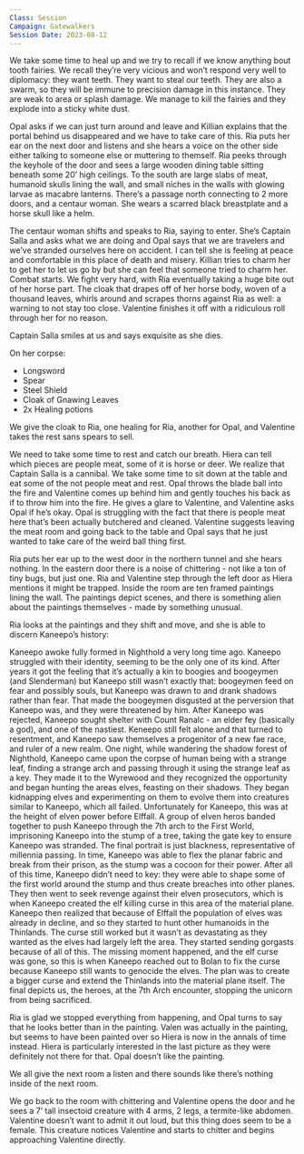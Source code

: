 ```yaml
---
Class: Session
Campaign: Gatewalkers
Session Date: 2023-08-12
---
```

We take some time to heal up and we try to recall if we know anything bout tooth fairies. We recall they’re very vicious and won’t respond very well to diplomacy: they want teeth. They want to steal our teeth. They are also a swarm, so they will be immune to precision damage in this instance. They are weak to area or splash damage. We manage to kill the fairies and they explode into a sticky white dust.

Opal asks if we can just turn around and leave and Killian explains that the portal behind us disappeared and we have to take care of this. Ria puts her ear on the next door and listens and she hears a voice on the other side either talking to someone else or muttering to themself. Ria peeks through the keyhole of the door and sees a large wooden dining table sitting beneath some 20’ high ceilings. To the south are large slabs of meat, humanoid skulls lining the wall, and small niches in the walls with glowing larvae as macabre lanterns. There’s a passage north connecting to 2 more doors, and a centaur woman. She wears a scarred black breastplate and a horse skull like a helm.

The centaur woman shifts and speaks to Ria, saying to enter. She’s Captain Salla and asks what we are doing and Opal says that we are travelers and we’ve stranded ourselves here on accident. I can tell she is feeling at peace and comfortable in this place of death and misery. Killian tries to charm her to get her to let us go by but she can feel that someone tried to charm her. Combat starts. We fight very hard, with Ria eventually taking a huge bite out of her horse part. The cloak that drapes off of her horse body, woven of a thousand leaves, whirls around and scrapes thorns against Ria as well: a warning to not stay too close. Valentine finishes it off with a ridiculous roll through her for no reason.

Captain Salla smiles at us and says exquisite as she dies.

On her corpse:
- Longsword
- Spear
- Steel Shield
- Cloak of Gnawing Leaves
- 2x Healing potions

We give the cloak to Ria, one healing for Ria, another for Opal, and Valentine takes the rest sans spears to sell.

We need to take some time to rest and catch our breath. Hiera can tell which pieces are people meat, some of it is horse or deer. We realize that Captain Salla is a cannibal. We take some time to sit down at the table and eat some of the not people meat and rest. Opal throws the blade ball into the fire and Valentine comes up behind him and gently touches his back as if to throw him into the fire. He gives a glare to Valentine, and Valentine asks Opal if he’s okay. Opal is struggling with the fact that there is people meat here that’s been actually butchered and cleaned. Valentine suggests leaving the meat room and going back to the table and Opal says that he just wanted to take care of the weird ball thing first.

Ria puts her ear up to the west door in the northern tunnel and she hears nothing. In the eastern door there is a noise of chittering - not like a ton of tiny bugs, but just one. Ria and Valentine step through the left door as Hiera mentions it might be trapped. Inside the room are ten framed paintings lining the wall. The paintings depict scenes, and there is something alien about the paintings themselves - made by something unusual.

Ria looks at the paintings and they shift and move, and she is able to discern Kaneepo’s history:

Kaneepo awoke fully formed in Nighthold a very long time ago. Kaneepo struggled with their identity, seeming to be the only one of its kind. After years it got the feeling that it’s actually a kin to boogies and boogeymen (and Slenderman) but Kaneepo still wasn’t exactly that: boogeymen feed on fear and possibly souls, but Kaneepo was drawn to and drank shadows rather than fear. That made the boogeymen disgusted at the perversion that Kaneepo was, and they were threatened by him. After Kaneepo was rejected, Kaneepo sought shelter with Count Ranalc - an elder fey (basically a god), and one of the nastiest. Keneepo still felt alone and that turned to resentment, and Kaneepo saw themselves a progenitor of a new fae race, and ruler of a new realm. One night, while wandering the shadow forest of Nighthold, Kaneepo came upon the corpse of human being with a strange leaf, finding a strange arch and passing through it using the strange leaf as a key. They made it to the Wyrewood and they recognized the opportunity and began hunting the areas elves, feasting on their shadows. They began kidnapping elves and experimenting on them to evolve them into creatures similar to Kaneepo, which all failed. Unfortunately for Kaneepo, this was at the height of elven power before Elffall. A group of elven heros banded together to push Kaneepo through the 7th arch to the First World, imprisoning Kaneepo into the stump of a tree, taking the gate key to ensure Kaneepo was stranded. The final portrait is just blackness, representative of millennia passing. In time, Kaneepo was able to flex the planar fabric and break from their prison, as the stump was a cocoon for their power. After all of this time, Kaneepo didn’t need to key: they were able to shape some of the first world around the stump and thus create breaches into other planes. They then went to seek revenge against their elven prosecutors, which is when Kaneepo created the elf killing curse in this area of the material plane. Kaneepo then realized that because of Elffall the population of elves was already in decline, and so they started to hunt other humanoids in the Thinlands. The curse still worked but it wasn’t as devastating as they wanted as the elves had largely left the area. They started sending gorgasts because of all of this. The missing moment happened, and the elf curse was gone, so this is when Kaneepo reached out to Bolan to fix the curse because Kaneepo still wants to genocide the elves. The plan was to create a bigger curse and extend the Thinlands into the material plane itself. The final depicts us, the heroes, at the 7th Arch encounter, stopping the unicorn from being sacrificed.

Ria is glad we stopped everything from happening, and Opal turns to say that he looks better than in the painting. Valen was actually in the painting, but seems to have been painted over so Hiera is now in the annals of time instead. Hiera is particularly interested in the last picture as they were definitely not there for that. Opal doesn’t like the painting.

We all give the next room a listen and there sounds like there’s nothing inside of the next room.

We go back to the room with chittering and Valentine opens the door and he sees a 7’ tall insectoid creature with 4 arms, 2 legs, a termite-like abdomen. Valentine doesn’t want to admit it out loud, but this thing does seem to be a female. This creature notices Valentine and starts to chitter and begins approaching Valentine directly.
